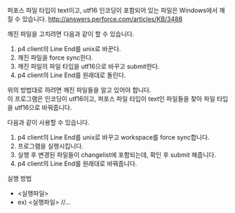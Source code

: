 ﻿퍼포스 파일 타입이 text이고, utf16 인코딩이 포함되어 있는 파일은 Windows에서 깨질 수 있습니다.
http://answers.perforce.com/articles/KB/3488

깨진 파일을 고치려면 다음과 같이 할 수 있습니다.

1. p4 client의 Line End를 unix로 바꾼다.
1. 깨진 파일을 force sync한다.
1. 깨진 파일의 파일 타입을 utf16으로 바꾸고 submit한다.
1. p4 client의 Line End를 원래대로 돌린다.

위의 방법대로 하려면 깨진 파일들을 알고 있어야 합니다.  
이 프로그램은 인코딩이 utf16이고, 퍼포스 파일 타입이 text인 파일들을 찾아 파일 타입을 utf16으로 바꿔줍니다.

다음과 같이 사용할 수 있습니다.  

1. p4 client의 Line End를 unix로 바꾸고 workspace를 force sync합니다.
1. 프로그램을 실행시킵니다.
1. 실행 후 변경된 파일들이 changelist에 포함되는데, 확인 후 submit 해줍니다.
1. p4 client의 Line End를 원래대로 바꿔줍니다.

실행 방법

- <실행파일> <depot files path>
- ex) <실행파일> //...
